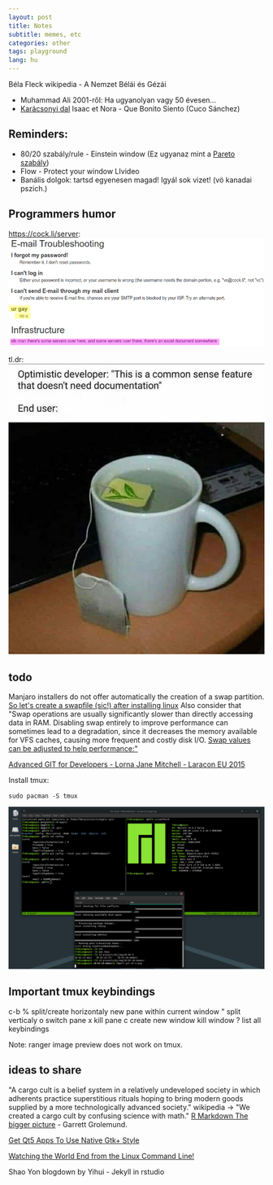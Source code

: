 ```yaml
---
layout: post
title: Notes
subtitle: memes, etc
categories: other
tags: playground
lang: hu
---
```


Béla Fleck wikipedia - A Nemzet Bélái és Gézái

 - Muhammad Ali 2001-ről: Ha ugyanolyan vagy 50 évesen...
 - [Karácsonyi dal](https://youtu.be/Nm3U9eHVm_s) Isaac et Nora - Que Bonito Siento (Cuco Sánchez)

## Reminders:
 - 80/20 szabály/rule - Einstein window (Ez ugyanaz mint a [Pareto szabály](https://en.wikipedia.org/wiki/Pareto_principle)) 
 - Flow - Protect your window LIvideo
 - Banális dolgok: tartsd egyenesen magad! Igyál sok vizet! (vö kanadai pszich.) 

## Programmers humor

https://cock.li/server: ![cock.li](/img/20-02-28-memes/cockli-support.png)

tl.dr: ![documentation](/img/20-02-28-memes/docs.jpg)

## todo

Manjaro installers do not offer automatically the creation of a swap partition. [So let's create a swapfile (sic!) after installing linux](https://linuxize.com/post/create-a-linux-swap-file/)
Also consider that "Swap operations are usually significantly slower than directly accessing data in RAM. Disabling swap entirely to improve performance can sometimes lead to a degradation, since it decreases the memory available for VFS caches, causing more frequent and costly disk I/O. [Swap values can be adjusted to help performance:"](https://wiki.archlinux.org/index.php/Swap#systemd-swap)

[Advanced GIT for Developers - Lorna Jane Mitchell - Laracon EU 2015](https://youtu.be/duqBHik7nRo)

Install tmux:

	sudo pacman -S tmux

![git-screenshot](/img/20-02-28-memes/git-sh-1.png)

## Important tmux keybindings

c-b 
% split/create horizontaly new pane within current window
" split verticaly
o switch pane
x kill pane
c create new window
kill window
? list all keybindings

Note: ranger image preview does not work on tmux. 

## ideas to share
"A cargo cult is a belief system in a relatively undeveloped society in which adherents practice superstitious rituals hoping to bring modern goods supplied by a more technologically advanced society." wikipedia -> "We created a cargo cult by confusing science with math." [R Markdown The bigger picture](https://youtu.be/s9aWmU0atlQ) - Garrett Grolemund.

[Get Qt5 Apps To Use Native Gtk+ Style](https://www.linuxuprising.com/2018/05/get-qt5-apps-to-use-native-gtk-style-in.html)

[Watching the World End from the Linux Command Line!](https://www.youtube.com/watch?v=cQ03v4d3QEo)

Shao Yon blogdown by Yihui - Jekyll in rstudio 